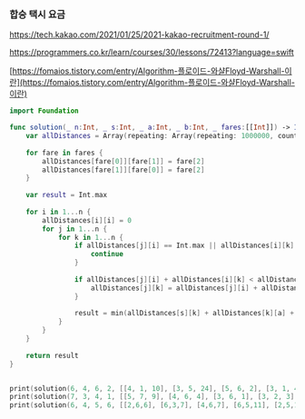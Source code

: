 ### 합승 택시 요금



https://tech.kakao.com/2021/01/25/2021-kakao-recruitment-round-1/

https://programmers.co.kr/learn/courses/30/lessons/72413?language=swift

[https://fomaios.tistory.com/entry/Algorithm-플로이드-와샬Floyd-Warshall-이란](https://fomaios.tistory.com/entry/Algorithm-플로이드-와샬Floyd-Warshall-이란)



```swift
import Foundation

func solution(_ n:Int, _ s:Int, _ a:Int, _ b:Int, _ fares:[[Int]]) -> Int {
    var allDistances = Array(repeating: Array(repeating: 1000000, count: n+1), count: n+1)
    
    for fare in fares {
        allDistances[fare[0]][fare[1]] = fare[2]
        allDistances[fare[1]][fare[0]] = fare[2]
    }
    
    var result = Int.max
    
    for i in 1...n {
        allDistances[i][i] = 0
        for j in 1...n {
            for k in 1...n {
                if allDistances[j][i] == Int.max || allDistances[i][k] == Int.max {
                    continue
                }
                
                if allDistances[j][i] + allDistances[i][k] < allDistances[j][k] {
                    allDistances[j][k] = allDistances[j][i] + allDistances[i][k]
                }
                
                result = min(allDistances[s][k] + allDistances[k][a] + allDistances[k][b], result)
            }
        }
    }
    
    return result
}


print(solution(6, 4, 6, 2, [[4, 1, 10], [3, 5, 24], [5, 6, 2], [3, 1, 41], [5, 1, 24], [4, 6, 50], [2, 4, 66], [2, 3, 22], [1, 6, 25]])) // 82
print(solution(7, 3, 4, 1, [[5, 7, 9], [4, 6, 4], [3, 6, 1], [3, 2, 3], [2, 1, 6]])) // 14
print(solution(6, 4, 5, 6, [[2,6,6], [6,3,7], [4,6,7], [6,5,11], [2,5,12], [5,3,20], [2,4,8], [4,3,9]])) // 18

```

